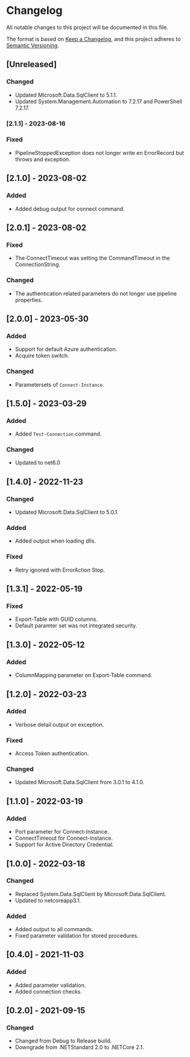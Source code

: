 # Changelog

All notable changes to this project will be documented in this file.

The format is based on [Keep a Changelog](https://keepachangelog.com/en/1.0.0/),
and this project adheres to [Semantic Versioning](https://semver.org/spec/v2.0.0.html).

## [Unreleased]

### Changed

- Updated Microsoft.Data.SqlClient to 5.1.1.
- Updated System.Management.Automation to 7.2.17 and PowerShell 7.2.17.

### [2.1.1] - 2023-08-16

### Fixed

- PipelineStoppedException does not longer write en ErrorRecord but throws and exception.

## [2.1.0] - 2023-08-02

### Added

- Added debug output for connect command.

## [2.0.1] - 2023-08-02

### Fixed

- The ConnectTimeout was setting the CommandTimeout in the ConnectionString.

### Changed

- The authentication related parameters do not longer use pipeline properties.

## [2.0.0] - 2023-05-30

### Added

- Support for default Azure authentication.
- Acquire token switch.

### Changed

- Parametersets of `Connect-Instance`.

## [1.5.0] - 2023-03-29

### Added

- Added `Test-Connection` command.

### Changed

- Updated to net6.0

## [1.4.0] - 2022-11-23

### Changed

- Updated Microsoft.Data.SqlClient to 5.0.1.

### Added

- Added output when loading dlls.

### Fixed

- Retry ignored with ErrorAction Stop.

## [1.3.1] - 2022-05-19

### Fixed

- Export-Table with GUID columns.
- Default paramter set was not integrated security.

## [1.3.0] - 2022-05-12

### Added

- ColumnMapping parameter on Export-Table command.

## [1.2.0] - 2022-03-23

### Added

- Verbose detail output on exception.

### Fixed

- Access Token authentication.

### Changed

- Updated Microsoft.Data.SqlClient from 3.0.1 to 4.1.0.

## [1.1.0] - 2022-03-19

### Added

- Port parameter for Connect-Instance.
- ConnectTimeout for Connect-Instance.
- Support for Active Directory Credential.

## [1.0.0] - 2022-03-18

### Changed

- Replaced System.Data.SqlClient by Microsoft.Data.SqlClient.
- Updated to netcoreapp3.1.

### Added

- Added output to all commands.
- Fixed parameter validation for stored procedures.

## [0.4.0] - 2021-11-03

### Added

- Added parameter validation.
- Added connection checks.

## [0.2.0] - 2021-09-15

### Changed

- Changed from Debug to Release build.
- Downgrade from .NETStandard 2.0 to .NETCore 2.1.

<!-- markdownlint-configure-file {"MD024": { "siblings_only": true } } -->
